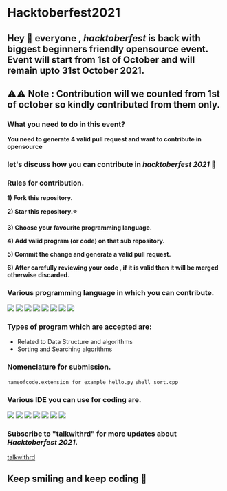 # Hacktoberfest2021
## Hey 👋 everyone , *hacktoberfest* is back with biggest beginners friendly opensource event. Event will start from 1st of October and will remain upto 31st October 2021.

## ⚠️⚠️ Note : Contribution will we counted from 1st of october so kindly contributed  from them only.

### What you need to do in this event?
**You need to generate 4 valid pull request and want to contribute in opensource**

### let's discuss how you can contribute in *hacktoberfest 2021* 🙌

### Rules for contribution.
**1) Fork this repository.**

**2) Star this repository.⭐**

**3) Choose your favourite programming language.**

**4) Add valid program (or code) on that sub repository.**

**5) Commit the change and generate a valid pull request.**

**6) After carefully reviewing your code , if it is valid then it will be merged otherwise discarded.**

### Various programming language in which you can contribute.
<img src="https://img.shields.io/badge/Python-3776AB?style=for-the-badge&logo=python&logoColor=white" />  <img src="https://img.shields.io/badge/C-00599C?style=for-the-badge&logo=c&logoColor=white" /> <img src="https://img.shields.io/badge/C%2B%2B-00599C?style=for-the-badge&logo=c%2B%2B&logoColor=white" /> <img src="https://img.shields.io/badge/HTML5-E34F26?style=for-the-badge&logo=html5&logoColor=white" /> <img src="https://img.shields.io/badge/CSS3-1572B6?style=for-the-badge&logo=css3&logoColor=white" /> <img src="https://img.shields.io/badge/JavaScript-323330?style=for-the-badge&logo=javascript&logoColor=F7DF1E" /> <img src="https://img.shields.io/badge/Java-ED8B00?style=for-the-badge&logo=java&logoColor=white" /> <img src="https://img.shields.io/badge/PHP-777BB4?style=for-the-badge&logo=php&logoColor=white" />   

### Types of program which are accepted are:
* Related to Data Structure and algorithms
* Sorting and Searching algorithms

### Nomenclature for submission.
`nameofcode.extension
for example hello.py`
`shell_sort.cpp`

### Various IDE you can use for coding are.
<img src="https://img.shields.io/badge/Visual_Studio_Code-0078D4?style=for-the-badge&logo=visual%20studio%20code&logoColor=white" /> <img src="https://img.shields.io/badge/Atom-66595C?style=for-the-badge&logo=Atom&logoColor=white" /> <img src="https://img.shields.io/badge/sublime_text-%23575757.svg?&style=for-the-badge&logo=sublime-text&logoColor=important" /> <img src="https://img.shields.io/badge/pycharm-143?style=for-the-badge&logo=pycharm&logoColor=black&color=black&labelColor=green" /> <img src="https://img.shields.io/badge/Colab-F9AB00?style=for-the-badge&logo=googlecolab&color=525252" /> <img src="https://img.shields.io/badge/Eclipse-2C2255?style=for-the-badge&logo=eclipse&logoColor=white" /> <img src="https://img.shields.io/badge/VIM-%2311AB00.svg?&style=for-the-badge&logo=vim&logoColor=white" />

### Subscribe to "**talkwithrd**" for more updates about *Hacktoberfest 2021*.
[talkwithrd](https://www.youtube.com/channel/UCV_vCNcrCRY6S9a7-gdwYNA)

## Keep smiling and keep coding 🥳
